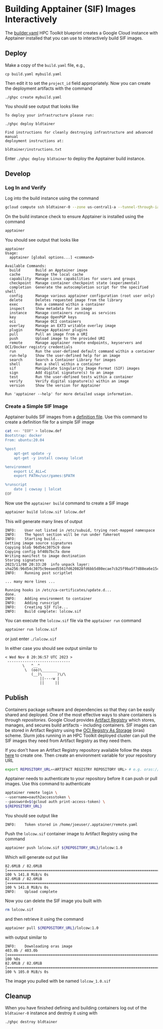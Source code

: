 # Building Apptainer (SIF) Images Interactively

The [builder.yaml](builder.yaml) HPC Toolkit blueprint creates a Google Cloud instance with Apptainer installed that you can use to interactively build SIF images.

## Deploy

Make a copy of the `build.yaml` file, e.g., 

```cp build.yaml mybuild.yaml```

Then edit it to set the `project_id` field appropriately. Now you can create the deployment artifacts with the command

```./ghpc create mybuild.yaml```

You should see output that looks like

```
To deploy your infrastructure please run:

./ghpc deploy bldtainer

Find instructions for cleanly destroying infrastructure and advanced manual
deployment instructions at:

bldtainer/instructions.txt
```

Enter ```./ghpc deploy bldtainer``` to deploy the Apptainer build instance.

## Develop

### Log In and Verify

Log into the build instance using the command

```bash
gcloud compute ssh bldtainer-0 --zone us-central1-a --tunnel-through-iap
```

On the build instance check to ensure Apptainer is installed using the command

```bash
apptainer
```

You should see output that looks like

```
apptainer 
Usage:
  apptainer [global options...] <command>

Available Commands:
  build       Build an Apptainer image
  cache       Manage the local cache
  capability  Manage Linux capabilities for users and groups
  checkpoint  Manage container checkpoint state (experimental)
  completion  Generate the autocompletion script for the specified shell
  config      Manage various apptainer configuration (root user only)
  delete      Deletes requested image from the library
  exec        Run a command within a container
  inspect     Show metadata for an image
  instance    Manage containers running as services
  key         Manage OpenPGP keys
  oci         Manage OCI containers
  overlay     Manage an EXT3 writable overlay image
  plugin      Manage Apptainer plugins
  pull        Pull an image from a URI
  push        Upload image to the provided URI
  remote      Manage apptainer remote endpoints, keyservers and OCI/Docker registry credentials
  run         Run the user-defined default command within a container
  run-help    Show the user-defined help for an image
  search      Search a Container Library for images
  shell       Run a shell within a container
  sif         Manipulate Singularity Image Format (SIF) images
  sign        Add digital signature(s) to an image
  test        Run the user-defined tests within a container
  verify      Verify digital signature(s) within an image
  version     Show the version for Apptainer

Run 'apptainer --help' for more detailed usage information.
```

### Create a Simple SIF Image

Apptainer builds SIF images from a [definition file](https://apptainer.org/user-docs/3.8/definition_files.html). Use this command to create a definition file for a simple SIF image

```bash
cat <<- "EOF" > lolcow.def
Bootstrap: docker
From: ubuntu:20.04

%post
    apt-get update -y
    apt-get -y install cowsay lolcat

%environment
    export LC_ALL=C
    export PATH=/usr/games:$PATH

%runscript
    date | cowsay | lolcat
EOF
```

Now use the `apptainer build` command to create a SIF image

```bash
apptainer build lolcow.sif lolcow.def
```

This will generate many lines of output

```
INFO:    User not listed in /etc/subuid, trying root-mapped namespace
INFO:    The %post section will be run under fakeroot
INFO:    Starting build...
Getting image source signatures
Copying blob 96d54c3075c9 done  
Copying config bf40b7bc7a done  
Writing manifest to image destination
Storing signatures
2023/11/08 20:33:20  info unpack layer: sha256:96d54c3075c9eeaed5561fd620828fd6bb5d80ecae7cb25f9ba5f7d88ea6e15c
INFO:    Running post scriptlet

... many more lines ...

Running hooks in /etc/ca-certificates/update.d...
done.
INFO:    Adding environment to container
INFO:    Adding runscript
INFO:    Creating SIF file...
INFO:    Build complete: lolcow.sif
```

You can execute the `lolcow.sif` file via the `apptainer run` command

```bash
apptainer run lolcow.sif
```

or just enter `./lolcow.sif`

In either case you should see output similar to

```
< Wed Nov 8 20:36:57 UTC 2023 >
 -----------------------------
        \   ^__^
         \  (oo)\_______
            (__)\       )\/\
                ||----w |
                ||     ||
```

## Publish

Containers package software and dependencies so that they can be easily shared and deployed. One of the most effective ways to share containers is through _repositories_. Google Cloud provides [Artifact Registry](https://cloud.google.com/artifact-registry) which stores, manages, and secures build artifacts - including containers. SIF images can be stored in Artifact Registry using the [OCI Registry As Storage](https://oras.land/) (oras) scheme. Slurm jobs running in an HPC Toolkit deployed cluster can pull the SIF images they need from Artifact Registry as they need them.

If you don't have an Artifact Registry repository available follow the steps [here](https://cloud.google.com/artifact-registry/docs/repositories/create-repos#description) to create one. Then create an environment variable for your repository URL

```bash
export REPOSITORY_URL=<ARTIFACT REGISTRY REPOSITORY URL> # e.g. oras://us-docker.pkg.dev/myproject/sifs
```

Apptainer needs to authenticate to your repository before it can push or pull images. Use this command to authenticate

```bash
apptainer remote login \
--username=oauth2accesstoken \
--password=$(gcloud auth print-access-token) \ 
${REPOSITORY_URL}
```

You should see output like

```
INFO:    Token stored in /home/joeuser/.apptainer/remote.yaml
```

Push the `lolcow.sif` container image to Artifact Registry using the command

```bash
apptainer push lolcow.sif ${REPOSITORY_URL}/lolcow:1.0
```

Which will generate out put like

```
82.6MiB / 82.6MiB [================================================================================] 100 % 141.8 MiB/s 0s
82.6MiB / 82.6MiB [================================================================================] 100 % 141.8 MiB/s 0s
INFO:    Upload complete
```

Now you can delete the SIF image you built with

```bash
rm lolcow.sif
```

and then retrieve it using the command

```bash
apptainer pull ${REPOSITORY_URL}/lolcow:1.0
```

with output similar to

```
INFO:    Downloading oras image
403.0b / 403.0b [===============================================================================================] 100 %0s
82.6MiB / 82.6MiB [================================================================================] 100 % 105.0 MiB/s 0s
```

The image you pulled with be named `lolcow_1.0.sif`

## Cleanup

When you have finished defining and building containers log out of the `bldtainer-0` instance and destroy it using with

```bash
./ghpc destroy bldtainer
```

